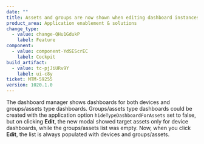 ```yaml
---
date: ""
title: Assets and groups are now shown when editing dashboard instances
product_area: Application enablement & solutions
change_type:
  - value: change-QHu1GdukP
    label: Feature
component:
  - value: component-YdSEScrEC
    label: Cockpit
build_artifact:
  - value: tc-pjJiURv9Y
    label: ui-c8y
ticket: MTM-59255
version: 1020.1.0
---
```

The dashboard manager shows dashboards for both devices and groups/assets type dashboards. Groups/assets type dashboards could be created with the application option `hideTypeDashboardForAssets` set to false, but on clicking **Edit**, the new modal showed target assets only for device dashboards, while the groups/assets list was empty. Now, when you click **Edit**, the list is always populated with devices and groups/assets.